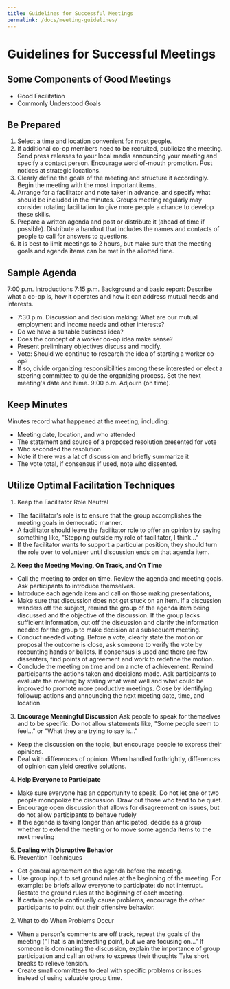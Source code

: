 ```yaml
---
title: Guidelines for Successful Meetings
permalink: /docs/meeting-guidelines/
---
```


# **Guidelines for Successful Meetings**

## **Some Components of Good Meetings**
- Good Facilitation
- Commonly Understood Goals

## **Be Prepared**
1. Select a time and location convenient for most people.
2. If additional co-op members need to be recruited, publicize the meeting. Send press releases to your local media announcing your meeting and specify a contact person. Encourage word of-mouth promotion. Post notices at strategic locations.
3. Clearly define the goals of the meeting and structure it accordingly. Begin the meeting with the most important items.
4. Arrange for a facilitator and note taker in advance, and specify what should be included in the minutes. Groups meeting regularly may consider rotating facilitation to give more people a chance to develop these skills.
5. Prepare a written agenda and post or distribute it (ahead of time if possible). Distribute a handout that includes the names and contacts of people to call for answers to questions.
6. It is best to limit meetings to 2 hours, but make sure that the meeting goals and agenda items can be met in the allotted time.

## **Sample Agenda**
7:00 p.m. Introductions
7:15 p.m. Background and basic report: Describe what a co-op is, how it operates and how it can address mutual needs and interests.
- 7:30 p.m. Discussion and decision making: What are our mutual employment and income needs and other
interests?
- Do we have a suitable business idea?
- Does the concept of a worker co-op idea make sense?
- Present preliminary objectives discuss and modify.
- Vote: Should we continue to research the idea of starting a worker co-op?
- If so, divide organizing responsibilities among these interested or elect a steering committee to guide the organizing process. Set the next meeting's date and hime.
9:00 p.m. Adjourn (on time).

## **Keep Minutes**
Minutes record what happened at the meeting, including:
- Meeting date, location, and who attended
- The statement and source of a proposed resolution presented for vote
- Who seconded the resolution
- Note if there was a lat of discussion and briefly summarize it
- The vote total, if consensus if used, note who dissented.

## **Utilize Optimal Facilitation Techniques**
1. Keep the Facilitator Role Neutral
- The facilitator's role is to ensure that the group accomplishes the meeting goals in democratic manner.
- A facilitator should leave the facilitator role to offer an opinion by saying something like, "Stepping outside my role of facilitator, I think..."
- If the facilitator wants to support a particular position, they should turn the role over to volunteer until discussion ends on that agenda item.

2. **Keep the Meeting Moving, On Track, and On Time**
- Call the meeting to order on time. Review the agenda and meeting goals. Ask participants to introduce themselves.
- Introduce each agenda item and call on those making presentations,
- Make sure that discussion does not get stuck on an item. If a discussion wanders off the subject, remind the group of the agenda item being discussed and the objective of the discussion. If the group lacks sufficient information, cut off the discussion and clarify the information needed for the group to make decision at a subsequent meeting.
- Conduct needed voting. Before a vote, clearly state the motion or proposal the
outcome is close, ask someone to verify the vote by recounting hands or ballots. If consensus is used and there are few dissenters, find points of agreement and work to redefine the motion.
- Conclude the meeting on time and on a note of achievement. Remind participants the actions taken and decisions made. Ask participants to evaluate the meeting by staling what went well and what could be improved to promote more productive meetings. Close by identifying followup actions and announcing the next meeting date, time, and location.

3. **Encourage Meaningful Discussion**
Ask people to speak for themselves and to be specific. Do not allow statements like, "Some people seem to feel..." or "What they are trying to say is..."
- Keep the discussion on the topic, but encourage people to express their opinions.
- Deal with differences of opinion. When handled forthrightly, differences of opinion can yield creative solutions.

4. **Help Everyone to Participate**
- Make sure everyone has an opportunity to speak. Do not let one or two people monopolize the discussion. Draw out those who tend to be quiet.
- Encourage open discussion that allows for disagreement on issues, but do not allow participants to behave rudely
- If the agenda is taking longer than anticipated, decide as a group whether to extend the meeting or to move some agenda items to the next meeting

5. **Dealing with Disruptive Behavior**
1. Prevention Techniques
- Get general agreement on the agenda before the meeting.
- Use group input to set ground rules at the beginning of the meeting. For example: be briefs allow everyone to participate: do not interrupt. Restate the ground rules at the beginning of each meeting.
- If certain people continually cause problems, encourage the other participants to point out their offensive behavior.
2. What to do When Problems Occur
- When a person's comments are off track, repeat the goals of the meeting ("That
is an interesting point, but we are focusing on..."
If someone is dominating the discussion, explain the importance of group participation and call an others to express their thoughts Take short breaks to relieve tension.
- Create small committees to deal with specific problems or issues instead of using valuable group time.
